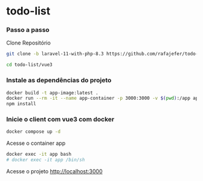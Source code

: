 # todo-list



### Passo a passo
Clone Repositório
```sh
git clone -b laravel-11-with-php-8.3 https://github.com/rafajefer/todo-list.git todo-list
```
```sh
cd todo-list/vue3
```


### Instale as dependências do projeto
```sh
docker build -t app-image:latest .
docker run --rm -it --name app-container -p 3000:3000 -v $(pwd):/app app-image:latest /bin/bash
npm install
```

### Inicie o client com vue3 com docker
```sh
docker compose up -d
```

Acesse o container app
```sh
docker exec -it app bash
# docker exec -it app /bin/sh
```


Acesse o projeto
[http://localhost:3000](http://localhost:3000)
